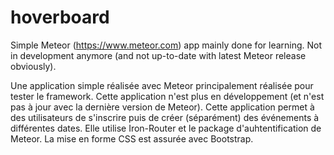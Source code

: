 hoverboard
==========

Simple Meteor (https://www.meteor.com) app mainly done for learning. Not in development anymore (and not up-to-date with latest Meteor release obviously).

Une application simple réalisée avec Meteor principalement réalisée pour tester le framework. Cette application n'est plus en développement (et n'est pas à jour avec la dernière version de Meteor). 
Cette application permet à des utilisateurs de s'inscrire puis de créer (séparément) des événements à différentes dates. Elle utilise Iron-Router et le package d'auhtentification de Meteor. La mise en forme CSS est assurée avec Bootstrap.

